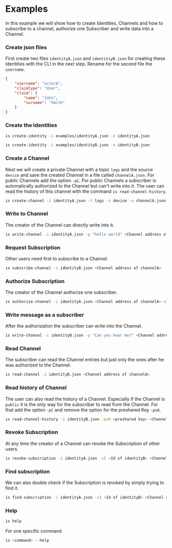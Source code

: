 # Examples

In this example we will show how to create Identities, Channels and how to subscribe to a channel, authorize one Subscriber and write data into a Channel.


### Create json files

First create two files `identityA.json` and `identitiyB.json` for creating these Identities with the CLI in the next step. Rename for the second file the `username`.

```json
{
	"username": "actorA",
	"claimType": "User",
	"claim": {
		"name": "John",
		"surname": "Smith"
	}
}
```

### Create the Identities
```sh
is create-identity -i examples/identityA.json -o identityA.json 
```
```sh
is create-identity -i examples/identityB.json -o identityB.json 
```

### Create a Channel

Next we will create a private Channel with a topic `logs` and the source `device` and save the created Channel in a file called `channelA.json`. For public Channels add the option `-pC`. For public Channels a subscriber is automatically authorized to the Channel but can't write into it. The user can read the history of this channel with the command `is read-channel-history`.

```sh
is create-channel -i identityA.json -t logs -s device -o channelA.json -pC test-channel
```

### Write to Channel

The creator of the Channel can directly write into it.

```sh
is write-channel -i identityA.json -p "hello world" <Channel address of channelA>
```

### Request Subscription 

Other users need first to subscribe to a Channel.
```sh
is subscribe-channel -i identityB.json <Channel address of channelA>
```

### Authorize Subscription

The creator of the Channel authorize one subscriber.
```sh
is authorize-channel -i identityA.json <Channel address of channelA> <Id of identityB>
```

### Write message as a subscriber

After the authorization the subscriber can write into the Channel.
```sh
is write-channel -i identityB.json -p "Can you hear me?" <Channel address of channelA>
```

### Read Channel

The subscriber can read the Channel entries but just only the ones after he was authorized to the Channel.
```sh
is read-channel -i identityB.json <Channel address of channelA> 
```

### Read history of Channel

The user can also read the history of a Channel. Especially if the Channel is `public` it is the only way for the subscriber to read from the Channel. For that add the option `-pC` and remove the option for the preshared Key `-psK`.

```sh
is read-channel-history -i identityB.json -psK <preshared key> <Channel address of channelA> 
```

### Revoke Subscription 

At any time the creator of a Channel can revoke the Subscription of other users.
```sh
is revoke-subscription -i identityA.json -sI <Id of identityB> <Channel address of channelA> 
```

### Find subscription

We can also double check if the Subscription is revoked by simply trying to find it. 
```sh
is find-subscription -i identityA.json -sI <Id of identityB> <Channel address of channelA> 
```

### Help

```sh
is help
```
For one specific command
```sh
is <command> --help
```
